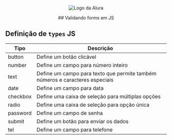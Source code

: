 <!-- <p align="center"> <img src="https://imgur.com/mIBmcEL.png" alt="Javascript: validando formulários"> </p> -->
<p align="center"> <img src="https://github.com/MonicaHillman/aluraplay-requisicoes/blob/main/img/logo.png" alt="Logo da Alura"> </p>

<p align="center"> ## Validando forms em JS </p>

## Definição de `types` JS


| Tipo | Descrição | 
| -------- | -------- |
button|	Define um botão clicável
number	|Define um campo para número inteiro
text	|Define um campo para texto que permite também números e caracteres especiais
date	|Define um campo para data
checkbox|	Define uma caixa de seleção para múltiplas opções
radio	|Define uma caixa de seleção para opção única
password|	Define um campo de senha
submit	|Define um botão para enviar os dados
tel|	Define um campo para telefone
